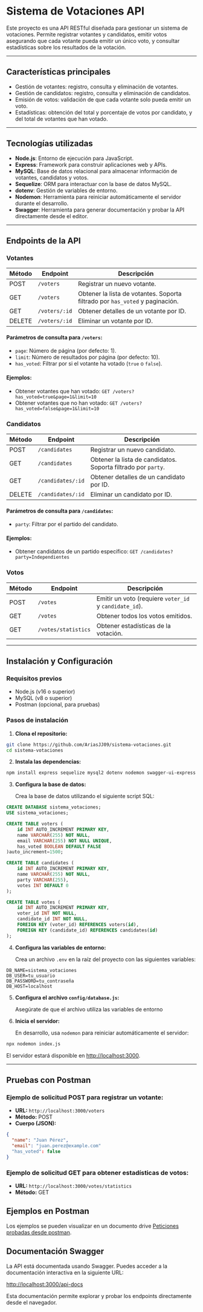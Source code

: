 # Sistema de Votaciones API  

Este proyecto es una API RESTful diseñada para gestionar un sistema de votaciones. Permite registrar votantes y candidatos, emitir votos asegurando que cada votante pueda emitir un único voto, y consultar estadísticas sobre los resultados de la votación.  

---

## **Características principales**  

- Gestión de votantes: registro, consulta y eliminación de votantes.  
- Gestión de candidatos: registro, consulta y eliminación de candidatos.  
- Emisión de votos: validación de que cada votante solo pueda emitir un voto.  
- Estadísticas: obtención del total y porcentaje de votos por candidato, y del total de votantes que han votado.  

---

## **Tecnologías utilizadas**  

- **Node.js**: Entorno de ejecución para JavaScript.  
- **Express**: Framework para construir aplicaciones web y APIs.  
- **MySQL**: Base de datos relacional para almacenar información de votantes, candidatos y votos.  
- **Sequelize**: ORM para interactuar con la base de datos MySQL.  
- **dotenv**: Gestión de variables de entorno.  
- **Nodemon**: Herramienta para reiniciar automáticamente el servidor durante el desarrollo.
- **Swagger**: Herramienta para generar documentación y probar la API directamente desde el editor.

---
## Endpoints de la API

### Votantes
| Método | Endpoint       | Descripción                           |
|--------|----------------|---------------------------------------|
| POST   | `/voters`      | Registrar un nuevo votante.           |
| GET    | `/voters`      | Obtener la lista de votantes. Soporta filtrado por `has_voted` y paginación. |
| GET    | `/voters/:id`  | Obtener detalles de un votante por ID.|
| DELETE | `/voters/:id`  | Eliminar un votante por ID.           |

#### Parámetros de consulta para `/voters`:
- `page`: Número de página (por defecto: 1).
- `limit`: Número de resultados por página (por defecto: 10).
- `has_voted`: Filtrar por si el votante ha votado (`true` o `false`).

#### Ejemplos:
- Obtener votantes que han votado: `GET /voters?has_voted=true&page=1&limit=10`
- Obtener votantes que no han votado: `GET /voters?has_voted=false&page=1&limit=10`

### Candidatos
| Método | Endpoint         | Descripción                             |
|--------|------------------|-----------------------------------------|
| POST   | `/candidates`    | Registrar un nuevo candidato.           |
| GET    | `/candidates`    | Obtener la lista de candidatos. Soporta filtrado por `party`. |
| GET    | `/candidates/:id`| Obtener detalles de un candidato por ID.|
| DELETE | `/candidates/:id`| Eliminar un candidato por ID.           |

#### Parámetros de consulta para `/candidates`:
- `party`: Filtrar por el partido del candidato.

#### Ejemplos:
- Obtener candidatos de un partido específico: `GET /candidates?party=Independientes`

### Votos
| Método | Endpoint          | Descripción                                   |
|--------|-------------------|-----------------------------------------------|
| POST   | `/votes`          | Emitir un voto (requiere `voter_id` y `candidate_id`). |
| GET    | `/votes`          | Obtener todos los votos emitidos.            |
| GET    | `/votes/statistics`| Obtener estadísticas de la votación.         |

---

## Instalación y Configuración

### Requisitos previos
- Node.js (v16 o superior)
- MySQL (v8 o superior)
- Postman (opcional, para pruebas)

### Pasos de instalación

1. **Clona el repositorio:**

```bash
git clone https://github.com/AriasJJ09/sistema-votaciones.git
cd sistema-votaciones
```

2. **Instala las dependencias:**

```bash
npm install express sequelize mysql2 dotenv nodemon swagger-ui-express
```

3. **Configura la base de datos:**
   
   Crea la base de datos utilizando el siguiente script SQL:

```sql
CREATE DATABASE sistema_votaciones;
USE sistema_votaciones;

CREATE TABLE voters (
    id INT AUTO_INCREMENT PRIMARY KEY,
    name VARCHAR(255) NOT NULL,
    email VARCHAR(255) NOT NULL UNIQUE,
    has_voted BOOLEAN DEFAULT FALSE
)auto_increment=1500;

CREATE TABLE candidates (
    id INT AUTO_INCREMENT PRIMARY KEY,
    name VARCHAR(255) NOT NULL,
    party VARCHAR(255),
    votes INT DEFAULT 0
);

CREATE TABLE votes (
    id INT AUTO_INCREMENT PRIMARY KEY,
    voter_id INT NOT NULL,
    candidate_id INT NOT NULL,
    FOREIGN KEY (voter_id) REFERENCES voters(id),
    FOREIGN KEY (candidate_id) REFERENCES candidates(id)
);
```

4. **Configura las variables de entorno:**

   Crea un archivo `.env` en la raíz del proyecto con las siguientes variables:

```plaintext
DB_NAME=sistema_votaciones
DB_USER=tu_usuario
DB_PASSWORD=tu_contraseña
DB_HOST=localhost
```

5. **Configura el archivo `config/database.js`:**

   Asegúrate de que el archivo utiliza las variables de entorno

6. **Inicia el servidor:**

   En desarrollo, usa `nodemon` para reiniciar automáticamente el servidor:

```bash
npx nodemon index.js
```

   El servidor estará disponible en [http://localhost:3000](http://localhost:3000).

---

## Pruebas con Postman

### Ejemplo de solicitud POST para registrar un votante:
- **URL:** `http://localhost:3000/voters`
- **Método:** POST
- **Cuerpo (JSON):**

```json
{
  "name": "Juan Pérez",
  "email": "juan.perez@example.com"
  "has_voted": false
}
```

### Ejemplo de solicitud GET para obtener estadísticas de votos:
- **URL:** `http://localhost:3000/votes/statistics`
- **Método:** GET

## Ejemplos en Postman
Los ejemplos se pueden visualizar en un documento drive [Peticiones probadas desde postman](https://docs.google.com/document/d/1E8vX6cU0BK7s5HWPMjkp6yPTs_ScMHADIf5JNHjwHhM/edit?usp=sharing).

## **Documentación Swagger**

La API está documentada usando Swagger. Puedes acceder a la documentación interactiva en la siguiente URL:

[http://localhost:3000/api-docs](http://localhost:3000/api-docs)

Esta documentación permite explorar y probar los endpoints directamente desde el navegador.

